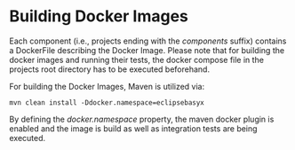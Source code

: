 # Building Docker Images
Each component (i.e., projects ending with the _components_ suffix) contains a DockerFile describing the Docker Image. 
Please note that for building the docker images and running their tests, the docker compose file in the projects root directory has to be executed beforehand.

For building the Docker Images, Maven is utilized via:

  ```
mvn clean install -Ddocker.namespace=eclipsebasyx
  ```

By defining the _docker.namespace_ property, the maven docker plugin is enabled and the image is build as well as integration tests are being executed.